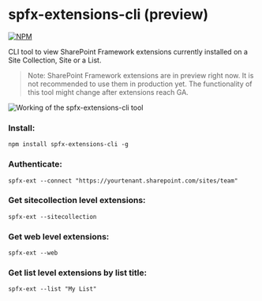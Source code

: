 # spfx-extensions-cli (preview)

[![NPM](https://nodei.co/npm/spfx-extensions-cli.png?compact=true)](https://nodei.co/npm/spfx-extensions-cli/)

CLI tool to view SharePoint Framework extensions currently installed on a Site Collection, Site or a List.

> Note: SharePoint Framework extensions are in preview right now. It is not recommended to use them in production yet. The functionality of this tool might change after extensions reach GA.

![Working of the spfx-extensions-cli tool](https://github.com/vman/spfx-extensions-cli/raw/master/assets/cli.gif "spfx-cli-extensions")

### Install:

`npm install spfx-extensions-cli -g`

### Authenticate:

`spfx-ext --connect "https://yourtenant.sharepoint.com/sites/team"`

### Get sitecollection level extensions:

`spfx-ext --sitecollection`

### Get web level extensions:

`spfx-ext --web`

### Get list level extensions by list title:

`spfx-ext --list "My List"`

